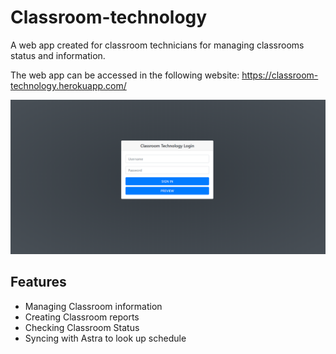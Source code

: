 # Classroom-technology

A web app created for classroom technicians for managing classrooms status and information.

The web app can be accessed in the following website:
https://classroom-technology.herokuapp.com/

![Preview Image](public/Preview01.png)

## Features
* Managing Classroom information
* Creating Classroom reports
* Checking Classroom Status
* Syncing with Astra to look up schedule
